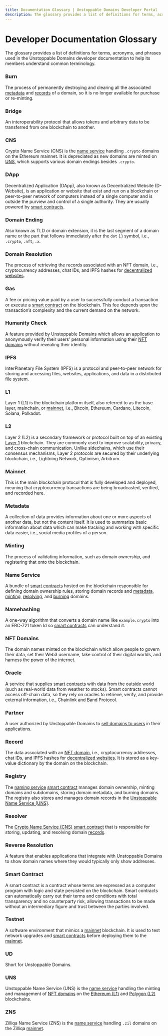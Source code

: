 ```yaml
---
title: Documentation Glossary | Unstoppable Domains Developer Portal
description: The glossary provides a list of definitions for terms, acronyms, and phrases used in the Unstoppable Domains developer documentation.
---
```


# Developer Documentation Glossary

The glossary provides a list of definitions for terms, acronyms, and phrases used in the Unstoppable Domains developer documentation to help its members understand common terminology.

### Burn

The process of permanently destroying and clearing all the associated [metadata](#metadata) and [records](#record) of a domain, so it is no longer available for purchase or re-minting.

### Bridge

An interoperability protocol that allows tokens and arbitrary data to be transferred from one blockchain to another.

### CNS

Crypto Name Service (CNS) is the [name service](#name-service) handling `.crypto` domains on the Ethereum mainnet. It is depreciated as new domains are minted on [UNS](#uns), which supports various domain endings besides `.crypto`.

### DApp

Decentralized Application (DApp), also known as Decentralized Website (D-Website), is an application or website that exist and run on a blockchain or peer-to-peer network of computers instead of a single computer and is outside the purview and control of a single authority. They are usually powered by [smart contracts](#smart-contract).

### Domain Ending

Also known as TLD or domain extension, it is the last segment of a domain name or the part that follows immediately after the `dot` (.) symbol, i.e., `.crypto`, `.nft`, `.x`.

### Domain Resolution

The process of retrieving the records associated with an NFT domain, i.e., cryptocurrency addresses, chat IDs, and IPFS hashes for [decentralized websites](#dapp).

### Gas

A fee or pricing value paid by a user to successfully conduct a transaction or execute a [smart contract](#smart-contract) on the blockchain. This fee depends upon the transaction’s complexity and the current demand on the network.

### Humanity Check

A feature provided by Unstoppable Domains which allows an application to anonymously verify their users' personal information using their [NFT domains](#nft-domains) without revealing their identity.

### IPFS

InterPlanetary File System (IPFS) is a protocol and peer-to-peer network for storing and accessing files, websites, applications, and data in a distributed file system.

### L1

Layer 1 (L1) is the blockchain platform itself, also referred to as the base layer, mainchain, or [mainnet](#mainnet), i.e., Bitcoin, Ethereum, Cardano, Litecoin, Solana, Polkadot.

### L2

Layer 2 (L2) is a secondary framework or protocol built on top of an existing [Layer 1](#l1) blockchain. They are commonly used to improve scalability, privacy, and cross-chain communication. Unlike sidechains, which use their consensus mechanisms, Layer 2 protocols are secured by their underlying blockchain, i.e., Lightning Network, Optimism, Arbitrum.

### Mainnet

This is the main blockchain protocol that is fully developed and deployed, meaning that cryptocurrency transactions are being broadcasted, verified, and recorded here.

### Metadata

A collection of data provides information about one or more aspects of another data, but not the content itself. It is used to summarize basic information about data which can make tracking and working with specific data easier, i.e., social media profiles of a person.

### Minting

The process of validating information, such as domain ownership, and registering that onto the blockchain.

### Name Service

A bundle of [smart contracts](#smart-contract) hosted on the blockchain responsible for defining domain ownership rules, storing domain records and [metadata](#metadata), [minting](#minting), [resolving](#domain-resolution), and [burning](#burn) domains.

### Namehashing

A one-way algorithm that converts a domain name like `example.crypto` into an ERC-721 token Id so [smart contracts](#smart-contract) can understand it.

### NFT Domains

The domain names minted on the blockchain which allow people to govern their data, set their Web3 username, take control of their digital worlds, and harness the power of the internet.

### Oracle

A service that supplies [smart contracts](#smart-contract) with data from the outside world (such as real-world data from weather to stocks). Smart contracts cannot access off-chain data, so they rely on oracles to retrieve, verify, and provide external information, i.e., Chainlink and Band Protocol.

### Partner

A user authorized by Unstoppable Domains to [sell domains to users](/use-cases/sell-domains-users.md) in their applications.

### Record

The data associated with an [NFT domain](#nft-domains), i.e., cryptocurrency addresses, chat IDs, and IPFS hashes for [decentralized websites](#dapp). It is stored as a key-value dictionary by the domain on the blockchain.

### Registry

The [naming service](#name-service) [smart contract](#smart-contract) manages domain ownership, minting domains and subdomains, storing domain metadata, and burning domains. The registry also stores and manages domain records in the [Unstoppable Name Service (UNS)](#uns).

### Resolver

The [Crypto Name Service (CNS)](#cns) [smart contract](#smart-contract) that is responsible for storing, updating, and resolving domain [records](#record).

### Reverse Resolution

A feature that enables applications that integrate with Unstoppable Domains to show domain names where they would typically only show addresses.

### Smart Contract

A smart contract is a contract whose terms are expressed as a computer program with logic and state persisted on the blockchain. Smart contracts can automatically carry out their terms and conditions with total transparency and no counterparty risk, allowing transactions to be made without an intermediary figure and trust between the parties involved.

### Testnet

A software environment that mimics a [mainnet](#mainnet) blockchain. It is used to test network upgrades and [smart contracts](#smart-contract) before deploying them to the [mainnet](#mainnet).

### UD

Short for Unstoppable Domains.

### UNS

Unstoppable Name Service (UNS) is the [name service](#name-service) handling the minting and management of [NFT domains](#nft-domains) on the [Ethereum (L1)](#l1) and [Polygon (L2)](#l2) blockchains.

### ZNS

Zilliqa Name Service (ZNS) is the [name service](#name-service) handling `.zil` domains on the Zilliqa [mainnet](#mainnet).
